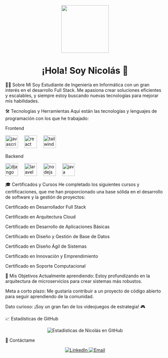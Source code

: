 <div align="center">
<img src="https://media.giphy.com/media/LmNn8PqR0mY9W8i10C/giphy.gif" width="150" />
<h1>¡Hola! Soy Nicolás 👋</h1>
</div>

👨‍💻 Sobre Mí
Soy Estudiante de Ingeniería en Informática con un gran interés en el desarrollo Full Stack. Me apasiona crear soluciones eficientes y escalables, y siempre estoy buscando nuevas tecnologías para mejorar mis habilidades.

🛠️ Tecnologías y Herramientas
Aquí están las tecnologías y lenguajes de programación con los que he trabajado:

Frontend
<div align="left">
<img src="https://cdn.jsdelivr.net/gh/devicons/devicon/icons/javascript/javascript-original.svg" height="40" alt="javascript logo" />
<img width="12" />
<img src="https://cdn.jsdelivr.net/gh/devicons/devicon/icons/react/react-original.svg" height="40" alt="react logo" />
<img width="12" />
<img src="https://cdn.jsdelivr.net/gh/devicons/devicon/icons/tailwindcss/tailwindcss-original.svg" height="40" alt="tailwindcss logo" />
</div>

Backend
<div align="left">
<img src="https://cdn.jsdelivr.net/gh/devicons/devicon/icons/django/django-plain.svg" height="40" alt="django logo" />
<img width="12" />
<img src="https://cdn.jsdelivr.net/gh/devicons/devicon/icons/laravel/laravel-plain.svg" height="40" alt="laravel logo" />
<img width="12" />
<img src="https://cdn.jsdelivr.net/gh/devicons/devicon/icons/nodejs/nodejs-original.svg" height="40" alt="nodejs logo" />
<img width="12" />
<img src="https://cdn.jsdelivr.net/gh/devicons/devicon/icons/java/java-original.svg" height="40" alt="java logo" />
</div>

🎓 Certificados y Cursos
He completado los siguientes cursos y certificaciones, que me han proporcionado una base sólida en el desarrollo de software y la gestión de proyectos:

Certificado en Desarrollador Full Stack

Certificado en Arquitectura Cloud

Certificado en Desarrollo de Aplicaciones Básicas

Certificado en Diseño y Gestión de Base de Datos

Certificado en Diseño Ágil de Sistemas

Certificado en Innovación y Emprendimiento

Certificado en Soporte Computacional

🎯 Mis Objetivos
Actualmente aprendiendo: Estoy profundizando en la arquitectura de microservicios para crear sistemas más robustos.

Meta a corto plazo: Me gustaría contribuir a un proyecto de código abierto para seguir aprendiendo de la comunidad.

Dato curioso: ¡Soy un gran fan de los videojuegos de estrategia! 🎮

📈 Estadísticas de GitHub
<div align="center">
<img src="https://github-readme-stats.vercel.app/api?username=nlxntz&show_icons=true&theme=dark" alt="Estadísticas de Nicolás en GitHub" />
</div>

📧 Contáctame
<div align="center">
<a href="https://www.linkedin.com/in/nicoláslintz/">
<img src="https://img.shields.io/badge/LinkedIn-0077B5?style=for-the-badge&logo=linkedin&logoColor=white" alt="LinkedIn" />
</a>
<a href="mailto:lintznicolas2@gmail.com">
<img src="https://img.shields.io/badge/Email-D14836?style=for-the-badge&logo=gmail&logoColor=white" alt="Email" />
</a>
</div>
